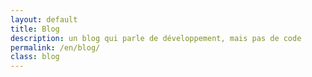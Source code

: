 ```yaml
---
layout: default
title: Blog
description: un blog qui parle de développement, mais pas de code
permalink: /en/blog/
class: blog
---
```

